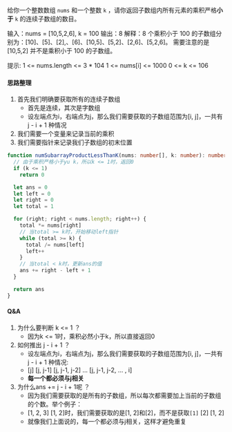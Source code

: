 给你一个整数数组 `nums` 和一个整数 `k` ，请你返回子数组内所有元素的乘积严格**小于** `k` 的连续子数组的数目。

输入：nums = [10,5,2,6], k = 100
输出：8
解释：8 个乘积小于 100 的子数组分别为：[10]、[5]、[2],、[6]、[10,5]、[5,2]、[2,6]、[5,2,6]。
需要注意的是 [10,5,2] 并不是乘积小于 100 的子数组。

提示: 
1 <= nums.length <= 3 * 104
1 <= nums[i] <= 1000
0 <= k <= 106

#### 思路整理

1. 首先我们明确要获取所有的连续子数组
   - 首先是连续，其次是字数组
   - 设左端点为i，右端点为j，那么我们需要获取的子数组范围为[i, j]，一共有 j - i + 1 种情况
2. 我们需要一个变量来记录当前的乘积
3. 我们需要指针来记录我们子数组的初末位置

```ts
function numSubarrayProductLessThanK(nums: number[], k: number): number {
  // 由于乘积严格小于yu k，所以k <= 1时，返回0
  if (k <= 1)
    return 0

  let ans = 0
  let left = 0
  let right = 0
  let total = 1

  for (right; right < nums.length; right++) {
    total *= nums[right]
    // 当total >= k时，开始移动left指针
    while (total >= k) {
      total /= nums[left]
      left++
    }
    // 当total < k时，更新ans的值
    ans += right - left + 1
  }

  return ans
}
```

#### Q&A
1. 为什么要判断 k <= 1 ？
    - 因为k <= 1时，乘积必然小于k，所以直接返回0
2. 如何推出 j - i + 1 ？
    - 设左端点为i，右端点为j，那么我们需要获取的子数组范围为[i, j]，一共有 j - i + 1 种情况:  
    - [j] [j, j-1] [j, j-1, j-2] ... [j, j-1, j-2, ... , i]
    - **每一个都必须与j相关**
3. 为什么ans += j - i + 1呢 ？
    - 因为我们需要获取的是所有的子数组，所以每次都需要加上当前的子数组的个数。举个例子：
    - [1, 2, 3] [1, 2]时，我们需要获取的是[1, 2]和[2]，而不是获取`[1]` [2] [1, 2]
    - 就像我们上面说的，每一个都必须与j相关，这样才避免重复
